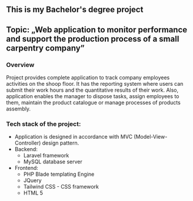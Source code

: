 
## This is my Bachelor's degree project 
## Topic:  „Web application to monitor performance and support the production process of a small carpentry company”

### Overview
Project provides complete application to track company employees activities on the shoop floor. It has the reporting system where users can submit their work hours and the quantitative results of their work.
Also, application enables the manager to dispose tasks, assign employees to them, maintain the product catalogue or manage processes of products assembly.

### Tech stack of the project:
- Application is designed in accordance with MVC (Model-View-Controller) design pattern.
- Backend:
    - Laravel framework
    - MySQL database server
- Frontend:
    - PHP Blade templating Engine
    - JQuery
    - Tailwind CSS - CSS framework
    - HTML 5
